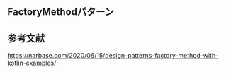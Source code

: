 ## FactoryMethodパターン

## 参考文献
https://narbase.com/2020/06/15/design-patterns-factory-method-with-kotlin-examples/
